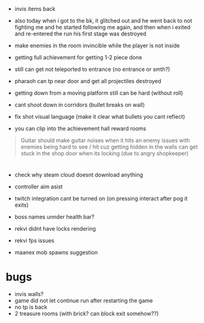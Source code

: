 * invis items back

* also today when i got to the bk, it glitched out and he went back to not fighting me and he started following me again, and then when i exited and re-entered the run his first stage was destroyed
* make enemies in the room invincible while the player is not inside

* getting full achievement for getting 1-2 piece done
* still can get not teleported to entrance (no entrance or smth?)
* pharaoh can tp near door and get all projectiles destroyed
* getting down from a moving platform still can be hard (without roll)
* cant shoot down in corridors (bullet breaks on wall)

* fix shot visual language (make it clear what bullets you cant reflect)
* you can clip into the achievement hall reward rooms

> Guitar should make guitar noises when it hits an enemy
> issues with enemies being hard to see / hit cuz getting hidden in the walls
> can get stuck in the shop door when its locking (due to angry shopkeeper)

#

* check why steam cloud doesnt download anything
* controller aim asist
* twitch integration cant be turned on (on pressing interact after pog it exits)

* boss names unnder health bar?
* rekvi didnt have locks rendering
* rekvi fps issues

* maanex mob spawns suggestion

# bugs
* invis walls?
* game did not let continue run after restarting the game
* no tp is back
* 2 treasure rooms (with brick? can block exit somehow??)
